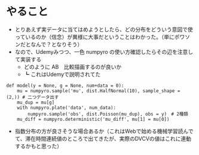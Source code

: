 # やること

+ とりあえず実データに当てはめようとしたら、どの分布をどういう意図で使っているのか（信念）が異様に大事だということはわかった。（単にポワソンだとなんで？となりそう）
+ なので、Udemyみつつ、一色 numpyro の使い方確認したらその辺を注意して実装する
  + どのように AB　比較描画するのが良いか
  + ┗ これはUdemyで説明されてた
```
def model(y = None, g = None, num+data = 0):
    mu = numpyro.sample('mu', dist.HalfNormal(10), sample_shape = (2,)) # 二つデータ出す
    mu_dup = mu[g]
    with numpyro.plate('data', num_data):
        numpyro.sample('obs', dist.Poisson(mu_dup), obs = y)　# 2種類
    mu_diff = numpyro.deterministic('mu_diff', mu[1] = mu[0])
```
  + 指数分布の方が良さそうな場合あるか（これはWebで始める機械学習読んでて、滞在時間連続値のところで出てきたが、実際のDVCVの値はこれに連動するかもと思った）
